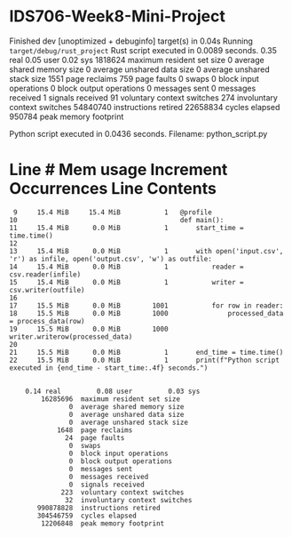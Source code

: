 # IDS706-Week8-Mini-Project

Finished dev [unoptimized + debuginfo] target(s) in 0.04s
     Running `target/debug/rust_project`
Rust script executed in 0.0089 seconds.
        0.35 real         0.05 user         0.02 sys
             1818624  maximum resident set size
                   0  average shared memory size
                   0  average unshared data size
                   0  average unshared stack size
                1551  page reclaims
                 759  page faults
                   0  swaps
                   0  block input operations
                   0  block output operations
                   0  messages sent
                   0  messages received
                   1  signals received
                  91  voluntary context switches
                 274  involuntary context switches
            54840740  instructions retired
            22658834  cycles elapsed
              950784  peak memory footprint

Python script executed in 0.0436 seconds.
Filename: python_script.py

Line #    Mem usage    Increment  Occurrences   Line Contents
=============================================================
     9     15.4 MiB     15.4 MiB           1   @profile
    10                                         def main():
    11     15.4 MiB      0.0 MiB           1       start_time = time.time()
    12                                         
    13     15.4 MiB      0.0 MiB           1       with open('input.csv', 'r') as infile, open('output.csv', 'w') as outfile:
    14     15.4 MiB      0.0 MiB           1           reader = csv.reader(infile)
    15     15.4 MiB      0.0 MiB           1           writer = csv.writer(outfile)
    16                                                 
    17     15.5 MiB      0.0 MiB        1001           for row in reader:
    18     15.5 MiB      0.0 MiB        1000               processed_data = process_data(row)
    19     15.5 MiB      0.0 MiB        1000               writer.writerow(processed_data)
    20                                         
    21     15.5 MiB      0.0 MiB           1       end_time = time.time()
    22     15.5 MiB      0.0 MiB           1       print(f"Python script executed in {end_time - start_time:.4f} seconds.")


        0.14 real         0.08 user         0.03 sys
            16285696  maximum resident set size
                   0  average shared memory size
                   0  average unshared data size
                   0  average unshared stack size
                1648  page reclaims
                  24  page faults
                   0  swaps
                   0  block input operations
                   0  block output operations
                   0  messages sent
                   0  messages received
                   0  signals received
                 223  voluntary context switches
                  32  involuntary context switches
           990878828  instructions retired
           304546759  cycles elapsed
            12206848  peak memory footprint